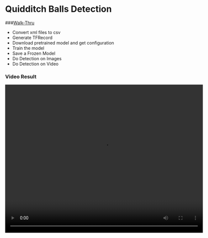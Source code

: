 # Quidditch Balls Detection

###[Walk-Thru](https://github.com/RangDuk/quidditch_balls_detection/blob/master/Walk-Through.ipynb)
* Convert xml files to csv
* Generate TFRecord
* Download pretrained model and get configuration
* Train the model
* Save a Frozen Model
* Do Detection on Images
* Do Detection on Video

### Video Result
<video width="640" height="480" controls>
  <source src="result/annotated.mp4" type="video/mp4">
</video>
